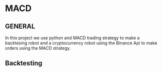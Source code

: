 # MACD

## GENERAL

In this project we use python and MACD trading strategy to make a backtesing robot and a cryptocurrency robot using the Binance Api to make orders using the MACD strategy.

## Backtesting 



